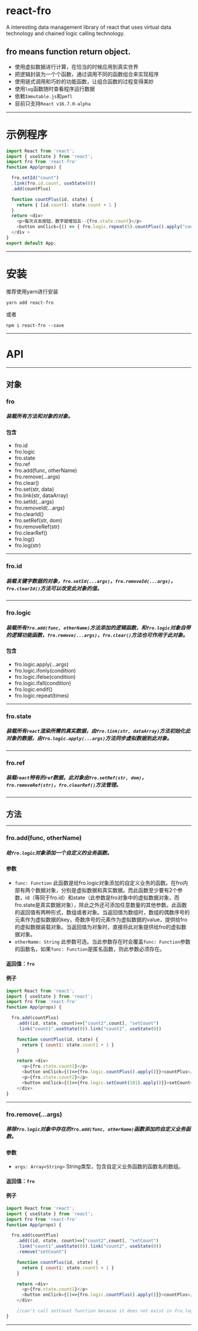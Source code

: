 # react-fro
A interesting data management library of react that uses virtual data technology and chained logic calling technology.
## fro means function return object.
- 使用虚拟数据进行计算，在恰当的时候应用到真实世界
- 把逻辑封装为一个个函数，通过调用不同的函数组合来实现程序
- 使用链式调用和巧妙的功能函数，让组合函数的过程变得美妙
- 使用`log`函数随时查看程序运行数据
- 依赖`Immutable.js`和`pmfl`
- 目前只支持`React v16.7.0-alpha`
---
# 示例程序
```javascript
import React from 'react';
import { useState } from 'react';
import fro from 'react-fro'
function App(props) {

  fro.setId("count")
  .link(fro.id.count, useState(0))
  .add(countPlus)

  function countPlus(id, state) {
    return { [id.count]: state.count + 1 }
  }
  return <div>
    <p>每次点击按钮，数字就增加五--{fro.state.count}</p>
    <button onClick={() => { fro.logic.repeat(5).countPlus().apply("count")}}>点击我</button>
  </div >
}
export default App;
```
---
# 安装
推荐使用yarn进行安装
```
yarn add react-fro
```
或者
```
npm i react-fro --save
```
---
# API
---
## 对象
### fro
##### 装载所有方法和对象的对象。
#### 包含
- fro.id
- fro.logic
- fro.state
- fro.ref
- fro.add(func, otherName)
- fro.remove(...args)
- fro.clear()
- fro.set(str, data)
- fro.link(str, dataArray)
- fro.setId(...args)
- fro.removeId(...args)
- fro.clearId()
- fro.setRef(str, dom)
- fro.removeRef(str)
- fro.clearRef()
- fro.log()
- fro.log(str)
---
### fro.id
##### 装载关键字数据的对象，`fro.setId(...args)`，`fro.removeId(...args)`，`fro.clearId()`方法可以改变此对象的值。
---
### fro.logic
##### 装载所有`fro.add(func, otherName)`方法添加的逻辑函数，和`fro.logic`对象自带的逻辑功能函数，`fro.remove(...args)`，`fro.clear()`方法也可作用于此对象。
#### 包含
- fro.logic.apply(...args)
- fro.logic.ifonly(condition)
- fro.logic.ifelse(condition)
- fro.logic.ifall(condition)
- fro.logic.endif()
- fro.logic.repeat(times)
---
### fro.state
##### 装载所有`react`渲染所需的真实数据，由`fro.link(str, dataArray)`方法初始化此对象的数据，由`fro.logic.apply(...args)`方法同步虚拟数据到此对象。
---
### fro.ref
##### 装载`react`特有的`ref`数据，此对象由`fro.setRef(str, dom)`，`fro.removeRef(str)`，`fro.clearRef()`方法管理。
---
## 方法
---
### fro.add(func, otherName)
##### 给`fro.logic`对象添加一个自定义的业务函数。
#### 参数
- `func: Function` 此函数是给fro.logic对象添加的自定义业务的函数。在fro内部有两个数据对象，分别是虚拟数据和真实数据。而此函数至少要有2个参数，id（等同于fro.id）和state（此参数是fro对象中的虚拟数据对象，而fro.state是真实数据对象），除此之外还可添加任意数量的其他参数。此函数的返回值有两种形式，数组或者对象。当返回值为数组时，数组的偶数序号的元素作为虚拟数据的key，奇数序号的元素作为虚拟数据的value，提供给fro的虚拟数据装载对象。当返回值为对象时，直接将此对象提供给fro的虚拟数据对象。
- `otherName: String` 此参数可选。当此参数存在时会覆盖`func: Function`参数的函数名，如果`func: Function`是匿名函数，则此参数必须存在。
#### 返回值：`fro`
#### 例子
```javascript
import React from 'react';
import { useState } from 'react';
import fro from 'react-fro'
function App(props) {

  fro.add(countPlus)
    .add((id, state, count)=>["count2",count], "setCount")
    .link("count1",useState(0)).link("count2", useState(0))

    function countPlus(id, state) {
      return { count1: state.count1 + 1 }
    }

    return <div>
      <p>{fro.state.count1}</p>
      <button onClick={()=>{fro.logic.countPlus().apply()}}>countPlus</button>
      <p>{fro.state.count2}</p>
      <button onClick={()=>{fro.logic.setCount(101).apply()}}>setCount</button>
    </div>
}
```
---
### fro.remove(...args)
##### 移除`fro.logic`对象中存在的`fro.add(func, otherName)`函数添加的自定义业务函数。
#### 参数
- `args: Array<String>` String类型，包含自定义业务函数的函数名的数组。
#### 返回值：`fro`
#### 例子
```javascript
import React from 'react';
import { useState } from 'react';
import fro from 'react-fro'
function App(props) {

  fro.add(countPlus)
    .add((id, state, count)=>["count2",count], "setCount")
    .link("count1",useState(0)).link("count2", useState(0))
    .remove("setCount")

    function countPlus(id, state) {
      return { count1: state.count1 + 1 }
    }

    return <div>
      <p>{fro.state.count1}</p>
      <button onClick={()=>{fro.logic.countPlus().apply()}}>countPlus</button>
    </div>

    //can't call setCount function because it does not exist in fro.logic object.
}
```
---
